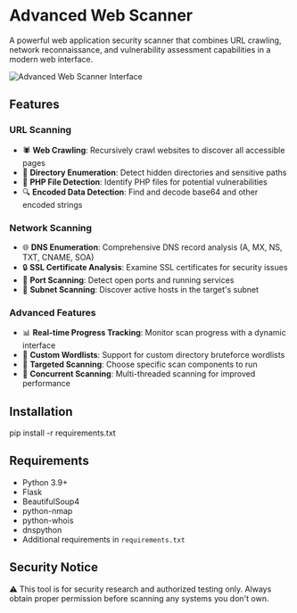 # Advanced Web Scanner

A powerful web application security scanner that combines URL crawling, network reconnaissance, and vulnerability assessment capabilities in a modern web interface.

![Advanced Web Scanner Interface](screenshot.png)

## Features

### URL Scanning
- 🕷️ **Web Crawling**: Recursively crawl websites to discover all accessible pages
- 📁 **Directory Enumeration**: Detect hidden directories and sensitive paths
- 📜 **PHP File Detection**: Identify PHP files for potential vulnerabilities
- 🔍 **Encoded Data Detection**: Find and decode base64 and other encoded strings

### Network Scanning
- 🌐 **DNS Enumeration**: Comprehensive DNS record analysis (A, MX, NS, TXT, CNAME, SOA)
- 🔒 **SSL Certificate Analysis**: Examine SSL certificates for security issues
- 🚪 **Port Scanning**: Detect open ports and running services
- 📡 **Subnet Scanning**: Discover active hosts in the target's subnet

### Advanced Features
- 📊 **Real-time Progress Tracking**: Monitor scan progress with a dynamic interface
- 📝 **Custom Wordlists**: Support for custom directory bruteforce wordlists
- 🎯 **Targeted Scanning**: Choose specific scan components to run
- 🔄 **Concurrent Scanning**: Multi-threaded scanning for improved performance

## Installation
 pip install -r requirements.txt

## Requirements

- Python 3.9+
- Flask
- BeautifulSoup4
- python-nmap
- python-whois
- dnspython
- Additional requirements in `requirements.txt`

## Security Notice

⚠️ This tool is for security research and authorized testing only. Always obtain proper permission before scanning any systems you don't own.
